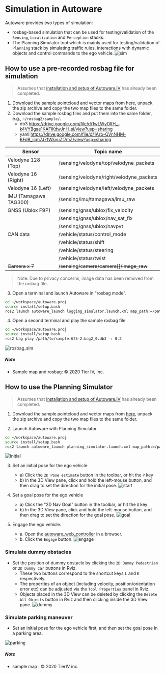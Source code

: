 # Simulation in Autoware

Autoware provides two types of simulation:
- rosbag-based simulation that can be used for testing/validation of the `Sensing`, `Localization` and `Perception` stacks.
- The Planning Simulator tool which is mainly used for testing/validation of `Planning` stack by simulating traffic rules, interactions with dynamic objects and control commands to the ego vehicle.
![sim](https://user-images.githubusercontent.com/8327598/79709776-0bd47b00-82fe-11ea-872e-d94ef25bc3bf.png)

## How to use a pre-recorded rosbag file for simulation

> Assumes that [installation and setup of Autoware.IV](../README.md#installation-steps) has already been completed.

1. Download the sample pointcloud and vector maps from [here](https://drive.google.com/open?id=197kgRfSomZzaSbRrjWTx614le2qN-oxx), unpack the zip archive and copy the two map files to the same folder.
2. Download the sample rosbag files and put them into the same folder, e.g., `~/rosbag2/sample/`.
   - db3 https://drive.google.com/file/d/1wLWyOlfH_-k4VYBgae1KAFlKdwJnH_si/view?usp=sharing
   - yaml https://drive.google.com/file/d/1Arb-QVnNHM-BFdB_icm7J7fWkyuZt7mZ/view?usp=sharing

| Sensor                | Topic name                               |
| --------------------- | ---------------------------------------- |
| Velodyne 128 (Top)    | /sensing/velodyne/top/velodyne_packets   |
| Velodyne 16 (Right)   | /sensing/velodyne/right/velodyne_packets |
| Velodyne 16 (Left)    | /sensing/velodyne/left/velodyne_packets  |
| IMU (Tamagawa TAG300) | /sensing/imu/tamagawa/imu_raw            |
| GNSS (Ublox F9P)      | /sensing/gnss/ublox/fix_velocity         |
|                       | /sensing/gnss/ublox/nav_sat_fix          |
|                       | /sensing/gnss/ublox/navpvt               |
| CAN data              | /vehicle/status/control_mode             |
|                       | /vehicle/status/shift                    |
|                       | /vehicle/status/steering                 |
|                       | /vehicle/status/twist                    |
| ~~Camera x 7~~        | ~~/sensing/camera/camera[]/image_raw~~   |

> Note: Due to privacy concerns, image data has been removed from the rosbag file.

3. Open a terminal and launch Autoware in "rosbag mode".
```sh
cd ~/workspace/autoware.proj
source install/setup.bash
ros2 launch autoware_launch logging_simulator.launch.xml map_path:=/path/to/map_folder vehicle_model:=lexus sensor_model:=aip_xx1 rosbag:=true perception:=false
```

4. Open a second terminal and play the sample rosbag file
```sh
cd ~/workspace/autoware.proj
source install/setup.bash
ros2 bag play /path/to/sample.625-2.bag2_0.db3 -r 0.2
```
![rosbag_sim](https://user-images.githubusercontent.com/10920881/79726334-9381b000-8325-11ea-9ac6-ebbb29b11f14.png)

##### Note

- Sample map and rosbag: © 2020 Tier IV, Inc.

## How to use the Planning Simulator

> Assumes that [installation and setup of Autoware.IV](../README.md#installation-steps) has already been completed.

1. Download the sample pointcloud and vector maps from [here](https://drive.google.com/open?id=197kgRfSomZzaSbRrjWTx614le2qN-oxx), unpack the zip archive and copy the two map files to the same folder.

2. Launch Autoware with Planning Simulator
```sh
cd ~/workspace/autoware.proj
source install/setup.bash
ros2 launch autoware_launch planning_simulator.launch.xml map_path:=/path/to/map_folder vehicle_model:=lexus sensor_model:=aip_xx1
```
![initial](https://user-images.githubusercontent.com/10920881/79816587-8b298380-83be-11ea-967c-8c45772e30f4.png)

3. Set an initial pose for the ego vehicle
    - a) Click the `2D Pose estimate` button in the toolbar, or hit the `P` key
    - b) In the 3D View pane, click and hold the left-mouse button, and then drag to set the direction for the initial pose.
![start](https://user-images.githubusercontent.com/10920881/79816595-8e247400-83be-11ea-857a-32cf096ac3dc.png)

4. Set a goal pose for the ego vehicle
    - a) Click the "2D Nav Goal" button in the toolbar, or hit the `G` key
    - b) In the 3D View pane, click and hold the left-mouse button, and then drag to set the direction for the goal pose.
![goal](https://user-images.githubusercontent.com/10920881/79816596-8fee3780-83be-11ea-9ee4-caabbef3a385.png)

5. Engage the ego vehicle.
    - a. Open the [autoware_web_controller](http://localhost:8085/autoware_web_controller/) in a browser.
    - b. Click the `Engage` button.
![engage](https://user-images.githubusercontent.com/10920881/79714298-4db7ee00-830b-11ea-9ac4-11e126d7a7c4.png)

### Simulate dummy obstacles

- Set the position of dummy obstacle by clicking the `2D Dummy Pedestrian` or `2D Dummy Car` buttons in Rviz.
    - These two buttons correspond to the shortcut keys `L` and `K` respectively.
    - The properties of an object (including velocity, position/orientation error etc) can be adjusted via the `Tool Properties` panel in Rviz.
    - Objects placed in the 3D View can be deleted by clicking the `Delete All Objects` button in Rviz and then clicking inside the 3D View pane.
    ![dummy](https://user-images.githubusercontent.com/10920881/79742437-c9cb2980-833d-11ea-8ad7-7c3ed1a96540.png)

### Simulate parking maneuver

- Set an initial pose for the ego vehicle first, and then set the goal pose in a parking area.

![parking](https://user-images.githubusercontent.com/10920881/79817389-56b6c700-83c0-11ea-873b-6ec73c8a5c38.png)

##### Note

- sample map : © 2020 TierIV inc.
